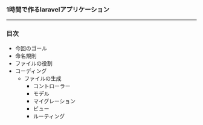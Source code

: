 ### 1時間で作るlaravelアプリケーション

---

### 目次

- 今回のゴール
- 命名規則
- ファイルの役割
- コーディング
  - ファイルの生成
    - コントローラー
    - モデル
    - マイグレーション
    - ビュー
    - ルーティング
